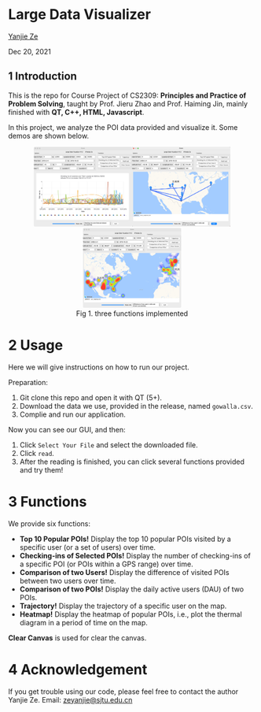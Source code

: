 # Large Data Visualizer

[Yanjie Ze](http://yanjieze.com) 

Dec 20, 2021

## 1 Introduction

This is the repo for Course Project of CS2309:  **Principles and Practice of Problem Solving**, taught by  Prof. Jieru Zhao and  Prof. Haiming Jin, mainly finished with **QT, C++, HTML, Javascript**.

In this project, we analyze the POI data provided and visualize it.  Some demos are shown below.

<center class="half">    <img src="imgs/function2.png" width="200"/><img src="imgs/function5.png" width="200"/><img src="imgs/function6.png" width="200"/> </center>

<center>
 Fig 1. three functions implemented
</center>

# 2 Usage

Here we will give instructions on how to run our project.



Preparation:

1. Git clone this repo and open it with QT (5+).
2. Download the data we use, provided in the release, named `gowalla.csv`.
3. Complie and run our application.



Now you can see our GUI, and then:

1. Click `Select Your File` and select the downloaded file.
2. Click `read`.
3. After the reading is finished, you can click several functions provided and try them!



# 3 Functions

We provide six functions:

- **Top 10 Popular POIs!** Display the top 10 popular POIs visited by a specific user (or a set of users) over time.
- **Checking-ins of Selected POIs!** Display the number of checking-ins of a specific POI (or POIs within a GPS range) over time.
- **Comparison of two Users!** Display the difference of visited POIs between two users over time.
- **Comparison of two POIs!** Display the daily active users (DAU) of two POIs.
- **Trajectory!** Display the trajectory of a specific user on the map.
- **Heatmap!** Display the heatmap of popular POIs, i.e., plot the thermal diagram in a period of time on the map.

**Clear Canvas** is used for clear the canvas.



# 4 Acknowledgement

If you get trouble using our code, please feel free to contact the author Yanjie Ze. Email: zeyanjie@sjtu.edu.cn
